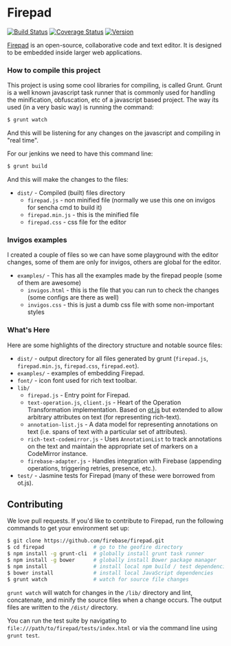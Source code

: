 # Firepad

[![Build Status](https://travis-ci.org/firebase/firepad.svg?branch=master)](https://travis-ci.org/firebase/firepad)
[![Coverage Status](https://img.shields.io/coveralls/firebase/firepad.svg?branch=master&style=flat)](https://coveralls.io/r/firebase/firepad)
[![Version](https://badge.fury.io/gh/firebase%2Ffirepad.svg)](http://badge.fury.io/gh/firebase%2Ffirepad)

[Firepad](http://www.firepad.io/) is an open-source, collaborative code and text editor. It is
designed to be embedded inside larger web applications. 


### How to compile this project

This project is using some cool libraries for compiling, is called Grunt. Grunt is a well known javascript task runner that is commonly used for handling the minification, obfuscation, etc of a javascript based project. The way its used (in a very basic way) is running the command:

```bash
$ grunt watch
```
And this will be listening for any changes on the javascript and compiling in "real time".

For our jenkins we need to have this command line:
```bash
$ grunt build
```
And this will make the changes to the files:

* `dist/` - Compiled (built) files directory
    * `firepad.js` - non minified file (normally we use this one on invigos for sencha cmd to build it)
    * `firepad.min.js` - this is the minified file
    * `firepad.css` - css file for the editor


### Invigos examples

I created a couple of files so we can have some playground with the editor changes, some of them are only for invigos, others are global for the editor. 

* `examples/` - This has all the examples made by the firepad people (some of them are awesome)
    * `invigos.html` - this is the file that you can run to check the changes (some configs are there as well)
    * `invigos.css` - this is just a dumb css file with some non-important styles


### What's Here

Here are some highlights of the directory structure and notable source files:

* `dist/` - output directory for all files generated by grunt (`firepad.js`, `firepad.min.js`, `firepad.css`, `firepad.eot`).
* `examples/` - examples of embedding Firepad.
* `font/` - icon font used for rich text toolbar.
* `lib/`
    * `firepad.js` - Entry point for Firepad.
    * `text-operation.js`, `client.js` - Heart of the Operation Transformation implementation.  Based on
      [ot.js](https://github.com/Operational-Transformation/ot.js/) but extended to allow arbitrary
      attributes on text (for representing rich-text).
    * `annotation-list.js` - A data model for representing annotations on text (i.e. spans of text with a particular
      set of attributes).
    * `rich-text-codemirror.js` - Uses `AnnotationList` to track annotations on the text and maintain the appropriate
      set of markers on a CodeMirror instance.
    * `firebase-adapter.js` - Handles integration with Firebase (appending operations, triggering retries,
      presence, etc.).
* `test/` - Jasmine tests for Firepad (many of these were borrowed from ot.js).

## Contributing

We love pull requests. If you'd like to contribute to Firepad, run the following commands to get your environment set up:

```bash
$ git clone https://github.com/firebase/firepad.git
$ cd firepad                # go to the geofire directory
$ npm install -g grunt-cli  # globally install grunt task runner
$ npm install -g bower      # globally install Bower package manager
$ npm install               # install local npm build / test dependencies
$ bower install             # install local JavaScript dependencies
$ grunt watch               # watch for source file changes
```

`grunt watch` will watch for changes in the `/lib/` directory and lint, concatenate, and minify the
source files when a change occurs. The output files are written to the `/dist/` directory.

You can run the test suite by navigating to `file:///path/to/firepad/tests/index.html` or via the
command line using `grunt test`.

